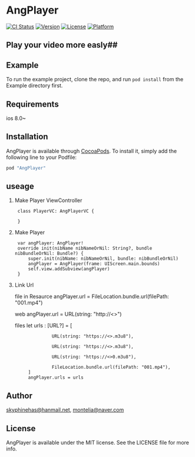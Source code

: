 # AngPlayer

[![CI Status](http://img.shields.io/travis/skyphinehas@hanmail.net/AngPlayer.svg?style=flat)](https://travis-ci.org/skyphinehas@hanmail.net/AngPlayer)
[![Version](https://img.shields.io/cocoapods/v/AngPlayer.svg?style=flat)](http://cocoapods.org/pods/AngPlayer)
[![License](https://img.shields.io/cocoapods/l/AngPlayer.svg?style=flat)](http://cocoapods.org/pods/AngPlayer)
[![Platform](https://img.shields.io/cocoapods/p/AngPlayer.svg?style=flat)](http://cocoapods.org/pods/AngPlayer)

##  Play your video more easly##



## Example

To run the example project, clone the repo, and run `pod install` from the Example directory first.

## Requirements
ios 8.0~
## Installation

AngPlayer is available through [CocoaPods](http://cocoapods.org). To install
it, simply add the following line to your Podfile:

```ruby
pod "AngPlayer"
```

## useage

1. Make Player ViewController

		class PlayerVC: AngPlayerVC {
	
		}

2. Make Player

		var angPlayer: AngPlayer!
		override init(nibName nibNameOrNil: String?, bundle nibBundleOrNil: Bundle?) {
        	super.init(nibName: nibNameOrNil, bundle: nibBundleOrNil)
        	angPlayer = AngPlayer(frame: UIScreen.main.bounds)
        	self.view.addSubview(angPlayer)
 		}
 
3. Link Url 
 
 	file in Resaurce 
        	 angPlayer.url = FileLocation.bundle.url(filePath: "001.mp4")
         
    web 
    	     angPlayer.url = URL(string: "http://<>")
         
    files
        	 let urls : [URL?] = [
             
                     URL(string: "https://<>.m3u8"),
                     
                     URL(string: "https://<>.m3u8"),
                     
                     URL(string: "https://<>0.m3u8"),
                     
                     FileLocation.bundle.url(filePath: "001.mp4"),
         	]
         	angPlayer.urls = urls



## Author

skyphinehas@hanmail.net, montelia@naver.com

## License

AngPlayer is available under the MIT license. See the LICENSE file for more info.
